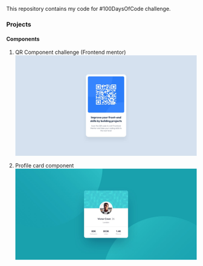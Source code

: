 This repository contains my code for #100DaysOfCode challenge. 

### Projects

#### Components
1. QR Component challenge (Frontend mentor)
![QR Code component](https://github.com/bhavikmk/100Days/blob/main/src/components/qr-code-component/qr-code-component-main/design/desktop-design.jpg?raw=true)

2. Profile card component
![Profile card](https://github.com/bhavikmk/100Days/blob/main/src/components/profile-card-component/profile-card-component-main/design/desktop-design.jpg?raw=true)